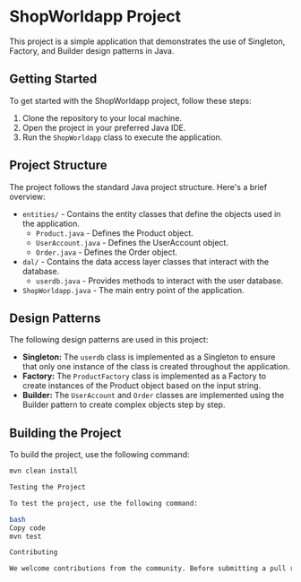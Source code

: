
# ShopWorldapp Project

This project is a simple application that demonstrates the use of Singleton, Factory, and Builder design patterns in Java.

## Getting Started

To get started with the ShopWorldapp project, follow these steps:

1. Clone the repository to your local machine.
2. Open the project in your preferred Java IDE.
3. Run the `ShopWorldapp` class to execute the application.

## Project Structure

The project follows the standard Java project structure. Here's a brief overview:

- `entities/` - Contains the entity classes that define the objects used in the application.
  - `Product.java` - Defines the Product object.
  - `UserAccount.java` - Defines the UserAccount object.
  - `Order.java` - Defines the Order object.
- `dal/` - Contains the data access layer classes that interact with the database.
  - `userdb.java` - Provides methods to interact with the user database.
- `ShopWorldapp.java` - The main entry point of the application.

## Design Patterns

The following design patterns are used in this project:

- **Singleton:** The `userdb` class is implemented as a Singleton to ensure that only one instance of the class is created throughout the application.
- **Factory:** The `ProductFactory` class is implemented as a Factory to create instances of the Product object based on the input string.
- **Builder:** The `UserAccount` and `Order` classes are implemented using the Builder pattern to create complex objects step by step.

## Building the Project

To build the project, use the following command:

```bash
mvn clean install

Testing the Project

To test the project, use the following command:

bash
Copy code
mvn test

Contributing

We welcome contributions from the community. Before submitting a pull request, please read our contributing guidelines.



